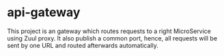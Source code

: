 # api-gateway

This project is an gateway which routes requests to a right MicroService using Zuul proxy. It also publish a common port, hence, all requests will be sent by one URL and routed afterwards automatically.